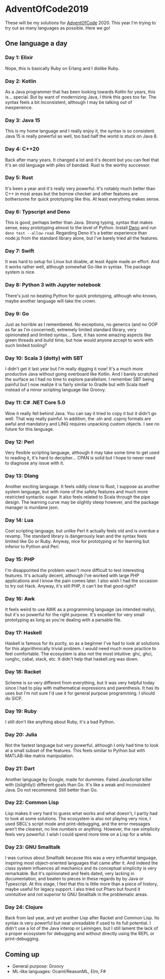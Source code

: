 # AdventOfCode2019

These will be my solutions for [AdventOfCode](https://adventofcode.com/) 2020. This year I'm trying to try out as many languages as possible. Here we go!

## One language a day

### Day 1: Elixir

Nope, this is basically Ruby on Erlang and I dislike Ruby.

### Day 2: Kotlin

As a Java programmer that has been looking towards Kotlin for years, this is... special. But by want of modernizing Java, I think this goes too far. The syntax feels a bit inconsistent, although I may be talking out of inexperience.

### Day 3: Java 15

This is my home language and I really enjoy it, the syntax is so consistent. Java 15 is really powerful as well, too bad half the world is stuck on Java 8.

### Day 4: C++20

Back after many years. It changed a lot and it's decent but you can feel that it's an old language with piles of bandaid. Rust is the worthy successor.

### Day 5: Rust

It's been a year and it's really very powerful. It's notably much better than C++ in most areas but the borrow checker and other features are bothersome for quick prototyping like this. At least everything makes sense.

### Day 6: Typscript and Deno

This is good, perhaps better than Java. Strong typing, syntax that makes sense, easy prototyping almost to the level of Python. Install [Deno](https://deno.land/manual@v1.5.4/getting_started/installation) and run `deno test --allow-read`. Regarding Deno it's a better experience than node.js from the standard library alone, but I've barely tried all the features.

### Day 7: Swift

It was hard to setup for Linux but doable, at least Apple made an effort. And it works rather well, although somewhat Go-like in syntax. The package system is nice.

### Day 8: Python 3 with Jupyter notebook

There's just no beating Python for quick prototyping, although who knows, maybe another language will take the crown.

### Day 9: Go

Just as horrible as I remembered. No exceptions, no generics (and no OOP as far as I'm concerned), extremely limited standard library, very opinionated and limited syntax... Sure, it has some amazing aspects like green threads and build time, but how would anyone accept to work with such limited tooling?

### Day 10: Scala 3 (dotty) with SBT

I didn't get it last year but I'm really digging it now! It's a much more productive Java without going overboard like Kotlin. And I barely scratched the surface as I had no time to explore parallelism. I remember SBT being painful but I now realize it is fairly similar to Gradle but with Scala itself instead of a minor scripting language like Groovy.

### Day 11: C# .NET Core 5.0

Wow it really fell behind Java. You can say it tried to copy it but it didn't go well. That way really painful. In addition, the .sln and .csproj formats are awful and mandatory and LINQ requires unpacking custom objects. I see no future for this language.

### Day 12: Perl

Very flexible scripting language, although it may take some time to get used to reading it, it's hard to decipher... CPAN is solid but I hope to never need to diagnose any issue with it.

### Day 13: Dlang

Another exciting language. It feels oddly close to Rust, I suppose as another system language, but with none of the safety features and much more restricted syntactic sugar. It also feels related to Scala through the pipe design. The learning curve may be slightly steep however, and the package manager is mundane json.

### Day 14: Lua

Cool scripting language, but unlike Perl it actually feels old and is overdue a revamp. The standard library is dangerously lean and the syntax feels limited like Go or Ruby. Anyway, nice for prototyping or for learning but inferior to Python and Perl.

### Day 15: PHP

I'm disappointed the problem wasn't more difficult to test interesting features. It's actually decent, although I've worked with large PHP applications and I know the pain comes later. I also wish I had the occasion to try out Hack. Anyway, it's still PHP, it can't be that good right?

### Day 16: Awk

It feels weird to use AWK as a programming language (as intended really), but it's so powerful for the right purpose. It's excellent for very small prototyping as long as you're dealing with a parsable file.

### Day 17: Haskell

Haskell is famous for its purity, so as a beginner I've had to look at solutions for this algorithmically trivial problem. I would need much more practice to feel comfortable. The ecosystem is also not the most intuitive: ghc, ghci, runghc, cabal, stack, etc. It didn't help that haskell.org was down.

### Day 18: Racket

Scheme is so very different from everything, but it was very helpful today since I had to play with mathematical expressions and parenthesis. It has its uses but I'm not sure I'd use it for general purpose programming. I should do SICP.

### Day 19: Ruby

I still don't like anything about Ruby, it's a bad Python.

### Day 20: Julia

Not the fastest language but very powerful, although I only had time to look at a small subset of the features. This feels similar to Python but with MATLAB-like matrix manipulation.

### Day 21: Dart

Another language by Google, made for dummies. Failed JavaScript killer with ((slightly)) different goals than Go. It's like a weak and inconsistent Java. Do not recommend. Still better than Go.

### Day 22: Common Lisp

Lisp makes it very hard to guess what works and what doesn't, I partly had to look at some solutions. The ecosystem is also not playing very nice, I used SBCL's script mode and print-debugging, and the error messages aren't the clearest, no line numbers or anything. However, the raw simplicity feels very powerful. I wish I could spend more time on a Lisp for a while.

### Day 23: GNU Smalltalk

I was curious about Smalltalk because this was a very influential language, inspiring most object-oriented languages that came after it. And indeed the class system influences all mechanics and its conceptual simplicity is very remarkable. But it's opinionated and feels dated, very lacking in documentation, and beaten to pieces in these regards by by Java or Typescript. At this stage, I feel that this is little more than a piece of history, maybe useful for legacy support. I also tried out Pharo but found it unintuitive and not superior to GNU Smalltalk in the problematic areas.

### Day 24: Clojure

Back from last year, and yet another Lisp after Racket and Common Lisp. Its syntax is very powerful but near unreadable if used to its full potential. I didn't use a lot of the Java interop or Leiningen, but I still lament the lack of a proper ecosystem for debugging and without directly using the REPL or print-debugging.

## Coming up

- General purpose: Groovy
- ML-like languages: Ocaml/ReasonML, Elm, F#
